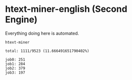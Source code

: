 # htext-miner-english (Second Engine)

Everything doing here is automated.

```
htext-miner

total: 1111/9523 (11.666491651790402%)

job0: 251
job1: 284
job2: 379
job3: 197
```
